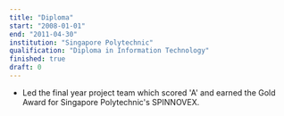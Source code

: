 ```yaml
---
title: "Diploma"
start: "2008-01-01"
end: "2011-04-30"
institution: "Singapore Polytechnic"
qualification: "Diploma in Information Technology"
finished: true
draft: 0
---
```


- Led the final year project team which scored 'A' and earned the Gold Award for Singapore Polytechnic's SPINNOVEX.